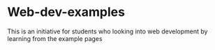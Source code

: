 # Web-dev-examples
This is an initiative for students who looking into web development by learning from the example pages
